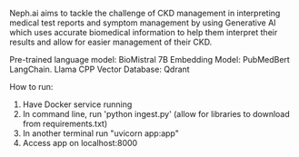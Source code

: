 Neph.ai aims to tackle the challenge of CKD management in interpreting medical test reports and symptom management by using Generative AI which uses accurate biomedical information to help them interpret their results and allow for easier management of their CKD. 

Pre-trained language model: BioMistral 7B
Embedding Model: PubMedBert
LangChain. Llama CPP
Vector Database: Qdrant

How to run:
1. Have Docker service running
2. In command line, run 'python ingest.py' (allow for libraries to download from requirements.txt)
3. In another terminal run "uvicorn app:app"
4. Access app on localhost:8000 